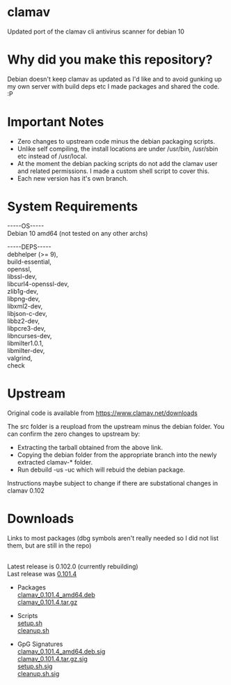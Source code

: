 # clamav
Updated port of the clamav cli antivirus scanner for debian 10

# Why did you make this repository?
Debian doesn't keep clamav as updated as I'd like and to avoid gunking up my own server with build deps etc I made packages and shared the code. :P

# Important Notes
* Zero changes to upstream code minus the debian packaging scripts.
* Unlike self compiling, the install locations are under /usr/bin, /usr/sbin etc instead of /usr/local.
* At the moment the debian packing scripts do not add the clamav user and related permissions. I made a custom shell script to cover this.
* Each new version has it's own branch.

# System Requirements


-----OS-----
<br />Debian 10 amd64 (not tested on any other archs)

-----DEPS-----
<br />debhelper (>= 9),
<br />build-essential, 
<br />openssl, 
<br />libssl-dev, 
<br />libcurl4-openssl-dev, 
<br />zlib1g-dev, 
<br />libpng-dev, 
<br />libxml2-dev, 
<br />libjson-c-dev, 
<br />libbz2-dev, 
<br />libpcre3-dev, 
<br />libncurses-dev, 
<br />libmilter1.0.1, 
<br />libmilter-dev, 
<br />valgrind, 
<br />check


# Upstream
Original code is available from https://www.clamav.net/downloads

The src folder is a reupload from the upstream minus the debian folder.
You can confirm the zero changes to upstream by:
* Extracting the tarball obtained from the above link.
* Copying the debian folder from the appropriate branch into the newly extracted clamav-* folder.
* Run debuild -us -uc which will rebuid the debian package.

Instructions maybe subject to change if there are substational changes in clamav 0.102

# Downloads

Links to most packages (dbg symbols aren't really needed so I did not list them, but are still in the repo)

</br> Latest release is 0.102.0 (currently rebuilding)
</br> Last release was [0.101.4](https://github.com/Dskobra/clamav/tree/Downloads/0.101.4)

* Packages
<br />[clamav_0.101.4_amd64.deb](https://github.com/Dskobra/clamav/raw/Downloads/0.101.4/clamav_0.101.4_amd64.deb)
<br />[clamav_0.101.4.tar.gz](https://github.com/Dskobra/clamav/raw/Downloads/0.101.4/clamav_0.101.4.tar.gz)

* Scripts
<br /> [setup.sh](https://raw.githubusercontent.com/Dskobra/clamav/0.101.4/setup.sh)
<br /> [cleanup.sh](https://raw.githubusercontent.com/Dskobra/clamav/Downloads/0.101.4/cleanup.sh)

* GpG Signatures
<br />[clamav_0.101.4_amd64.deb.sig](https://github.com/Dskobra/clamav/raw/Downloads/0.101.4/clamav_0.101.4_amd64.deb.sig)
<br />[clamav_0.101.4.tar.gz.sig](https://github.com/Dskobra/clamav/raw/Downloads/0.101.4/clamav_0.101.4.tar.gz.sig)
<br /> [setup.sh.sig](https://github.com/Dskobra/clamav/raw/Downloads/0.101.4/setup.sh.sig)
<br />[cleanup.sh.sig](https://github.com/Dskobra/clamav/raw/Downloads/0.101.4/cleanup.sh.sig)
